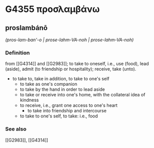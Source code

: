 # G4355 προσλαμβάνω

## proslambánō

_(pros-lam-ban'-o | prose-lahm-VA-noh | prose-lahm-VA-noh)_

### Definition

from [[G4314]] and [[G2983]]; to take to oneself, i.e., use (food), lead (aside), admit (to friendship or hospitality); receive, take (unto).

- to take to, take in addition, to take to one's self
  - to take as one's companion
  - to take by the hand in order to lead aside
  - to take or receive into one's home, with the collateral idea of kindness
  - to receive, i.e., grant one access to one's heart
    - to take into friendship and intercourse
  - to take to one's self, to take: i.e., food

### See also

[[G2983]], [[G4314]]

